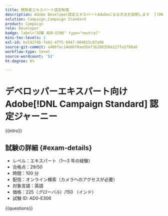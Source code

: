```yaml
---
title: 開発者エキスパート認定制度
description: Adobe Developer認定エキスパートAdobeになる方法を説明します  [!DNL Campaign Standard]。
solution: Campaign,Campaign Standard
product: Campaign
role: Developer
badge: label="試験 AD0-E306" type="neutral"
mini-toc-levels: 1
exl-id: be24274b-7a61-47f5-9947-984015c07a96
source-git-commit: a406fac14e66f8aed5ef3b288356e12ffa1f98a0
workflow-type: tm+mt
source-wordcount: '53'
ht-degree: 0%

---
```


# デベロッパーエキスパート向けAdobe[!DNL Campaign Standard] 認定ジャーニー

{{intro}}

## 試験の詳細 {#exam-details}

* レベル：エキスパート（1～3 年の経験）
* 合格点：29/50
* 時間：100 分
* 配信：オンライン検索（カメラへのアクセスが必要）
* 対象言語：英語
* 価格：$225 （グローバル）/$150 （インド）
* 試験 ID: AD0-E306

{{questions}}
